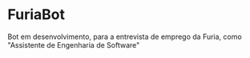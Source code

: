 # FuriaBot
Bot em desenvolvimento, para a entrevista de emprego da Furia, como "Assistente de Engenharia de Software"
